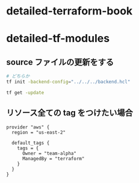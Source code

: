 # detailed-terraform-book

# detailed-tf-modules

## source ファイルの更新をする

```sh
# どちらか
tf init -backend-config="../../../backend.hcl"

tf get -update
```

## リソース全ての tag をつけたい場合

```hcl
provider "aws" {
  region = "us-east-2"

  default_tags {
    tags = {
      Owner = "team-alpha"
      ManagedBy = "terraform"
    }
  }
}
```
